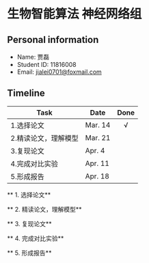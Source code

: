 # 生物智能算法 神经网络组

## Personal information
+ Name: 贾磊
+ Student ID: 11816008
+ Email: jialei0701@foxmail.com

## Timeline

|Task|Date|Done|
--|--|:--:
1.选择论文|Mar. 14|√
2.精读论文，理解模型|Mar. 21|
3.复现论文|Apr. 4|
4.完成对比实验|Apr. 11|
5.形成报告|Apr. 18|

** 1. 选择论文**


** 2. 精读论文，理解模型**

** 3. 复现论文**

** 4. 完成对比实验**

** 5. 形成报告**
